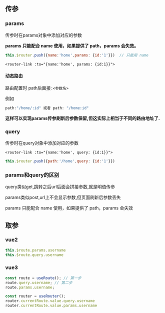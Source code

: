 ## 传参

### params

传参时在params对象中添加对应的参数

**params 只能配合 name 使用，如果提供了 path，params 会失效。**

```js
this.$router.push({name:'home',params: {id:'1'}})  // 只能用 name
```

```vue
<router-link :to="{name:'home', params: {id:1}}">
```

#### 动态路由

路由配置时 path后面接`:<参数名>`

例如

```js
path:"/home/:id" 或者 path: "/home:id"
```

**这样可以实现params传参刷新后参数保留,但这实际上相当于不同的路由地址了.**

### query

传参时在query对象中添加对应的参数

```vue
<router-link :to="{name:'home', query: {id:1}}"> 
```

```js
this.$router.push({path:'/home',query: {id:'1'}})
```

### params和query的区别

query类似get,跳转之后url后面会拼接参数,就是明值传参

params类似post,url上不会显示参数,但页面刷新后参数丢失

params 只能配合 name 使用，如果提供了 path，params 会失效

## 取参

### vue2

```js
this.$route.params.username
this.$route.query.username
```

### vue3

```js
const route = useRoute(); // 第一步
route.query.username; // 第二步
route.params.username;
```

```js
const router = useRouter();
router.currentRoute.value.query.username
router.currentRoute.value.params.username
```





